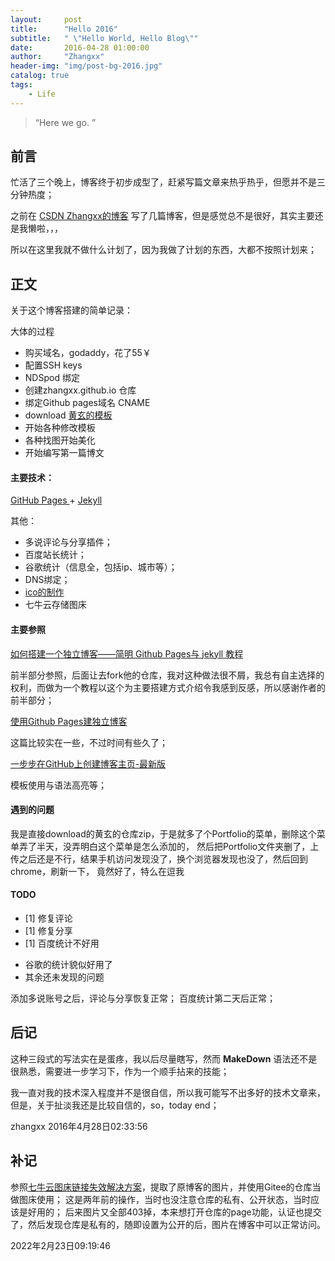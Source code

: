 ```yaml
---
layout:     post
title:      "Hello 2016"
subtitle:   " \"Hello World, Hello Blog\""
date:       2016-04-28 01:00:00
author:     "Zhangxx"
header-img: "img/post-bg-2016.jpg"
catalog: true
tags:
    - Life
---
```


> “Here we go. ”


## 前言

忙活了三个晚上，博客终于初步成型了，赶紧写篇文章来热乎热乎，但愿并不是三分钟热度；

之前在 [CSDN Zhangxx的博客](http://blog.csdn.net/zxx886688) 写了几篇博客，但是感觉总不是很好，其实主要还是我懒啦，，，

所以在这里我就不做什么计划了，因为我做了计划的东西，大都不按照计划来；

## 正文

关于这个博客搭建的简单记录：

大体的过程

* 购买域名，godaddy，花了55￥
* 配置SSH keys
* NDSpod 绑定
* 创建zhangxx.github.io 仓库
* 绑定Github pages域名 CNAME
* download [黄玄的模板](https://github.com/Huxpro/huxpro.github.io)
* 开始各种修改模板
* 各种找图开始美化
* 开始编写第一篇博文


#### 主要技术：
[ GitHub Pages ](https://pages.github.com/) + [ Jekyll ](http://jekyllrb.com/)

其他：

* 多说评论与分享插件；
* 百度站长统计；
* 谷歌统计（信息全，包括ip、城市等）；
* DNS绑定；
* [ico的制作](http://www.faviconer.com/)
* 七牛云存储图床

#### 主要参照
[如何搭建一个独立博客——简明 Github Pages与 jekyll 教程](http://cnfeat.com/blog/2014/05/10/how-to-build-a-blog/)  

前半部分参照，后面让去fork他的仓库，我对这种做法很不屑，我总有自主选择的权利，而做为一个教程以这个为主要搭建方式介绍令我感到反感，所以感谢作者的前半部分；

[使用Github Pages建独立博客](http://beiyuu.com/github-pages/)

这篇比较实在一些，不过时间有些久了；

[一步步在GitHub上创建博客主页-最新版](http://www.pchou.info/web-build/2014/07/04/build-github-blog-page-08.html)

模板使用与语法高亮等；


#### 遇到的问题

我是直接download的黄玄的仓库zip，于是就多了个Portfolio的菜单，删除这个菜单弄了半天，没弄明白这个菜单是怎么添加的，
然后把Portfolio文件夹删了，上传之后还是不行，结果手机访问发现没了，换个浏览器发现也没了，然后回到chrome，刷新一下，
竟然好了，特么在逗我 


#### TODO

- [1] 修复评论
- [1] 修复分享
- [1] 百度统计不好用

* 谷歌的统计貌似好用了
* 其余还未发现的问题

添加多说账号之后，评论与分享恢复正常；
百度统计第二天后正常；

## 后记

这种三段式的写法实在是蛋疼，我以后尽量瞎写，然而 **MakeDown** 语法还不是很熟悉，需要进一步学习下，作为一个顺手拈来的技能；

我一直对我的技术深入程度并不是很自信，所以我可能写不出多好的技术文章来，但是，关于扯淡我还是比较自信的，so，today end；

zhangxx 2016年4月28日02:33:56

## 补记

参照[七牛云图床链接失效解决方案](https://www.jianshu.com/p/d5cb987032e5)，提取了原博客的图片，并使用Gitee的仓库当做图床使用；
这是两年前的操作，当时也没注意仓库的私有、公开状态，当时应该是好用的；
后来图片又全部403掉，本来想打开仓库的page功能，认证也提交了，然后发现仓库是私有的，随即设置为公开的后，图片在博客中可以正常访问。

2022年2月23日09:19:46

